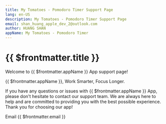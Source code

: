```yaml
---
title: My Tomatoes - Pomodoro Timer Support Page
lang: en-US
description: My Tomatoes - Pomodoro Timer Support Page
email: shan_huang_apple_dev_2@outlook.com
author: HUANG SHAN
appName: My Tomatoes - Pomodoro Timer
---
```


# {{ $frontmatter.title }}

Welcome to {{ $frontmatter.appName }} App support page!

{{ $frontmatter.appName }}, Work Smarter, Focus Longer.

If you have any questions or issues with {{ $frontmatter.appName }} App, please don't hesitate to contact our support team. We are always here to help and are committed to providing you with the best possible experience. Thank you for choosing our app!

Email {{ $frontmatter.email }}